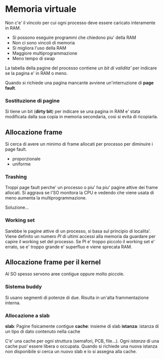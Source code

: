 # Memoria virtuale

Non c'e' il vincolo per cui ogni processo deve essere caricato interamente in RAM.
- Si possono eseguire programmi che chiedono piu' della RAM
- Non ci sono vincoli di memoria
- Si migliora l'uso della RAM
- Maggiore multiprogrammazione
- Meno tempo di swap

La tabella della pagine del processo contiene un *bit di validita'* per indicare se la pagina e' in RAM o meno.

Quando si richiede una pagina mancante avviene un'interruzione di **page fault**.

### Sostituzione di pagine

Si tiene un bit (**dirty bit**) per indicare se una pagina in RAM e' stata modificata dalla sua copia in memoria secondaria, cosi si evita di ricopiarla.

## Allocazione frame

Si cerca di avere un minimo di frame allocati per processo per diminuire i page fault.
- proporzionale
- uniforme

### Trashing

Troppi page fault perche' un processo o piu' ha piu' pagine attive dei frame allocati. Si aggrava se l'SO monitora la CPU e vedendo che viene usata di meno aumenta la multiprogrammazione.

Soluzione...

### Working set

Sarebbe le pagine attive di un processo, si basa sul principio di localita'. Viene definito un numero *PI* di ultimi accessi alla memoria da guardare per capire il working set del processo. Se PI e' troppo piccolo il working set e' errato, se e' troppo grande e' superfluo e viene sprecata RAM.


## Allocazione frame per il kernel

Al SO spesso servono aree contigue oppure molto piccole.

### Sistema buddy

Si usano segmenti di potenze di due. Risulta in un'alta frammentazione interna.

### Allocazione a slab

**slab**: Pagine fisicamente contigue
**cache**: insieme di slab
**istanza**: istanza di un tipo di dato contenuto nella cache

C'e' una cache per ogni struttura (semafori, PCB, file...). Ogni *istanza* di una cache puo' essere libera o occupata. Quando si richiede una nuova istanza non disponibile si cerca un nuovo slab e lo si assegna alla cache.
